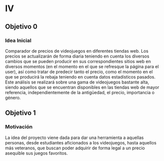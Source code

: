 # IV

## Objetivo 0
### Idea Inicial
Comparador de precios de videojuegos en diferentes tiendas web. Los precios se actualizarán de forma diaria teniendo en cuenta los diversos cambios que se pueden producir en sus correspondientes sitios web en diversos momentos (en el momento en el que se refresque la página para el user), así como tratar de predecir tanto el precio, como el momento en el que se producirá la rebaja teniendo en cuenta datos estadísticos pasados. Este análisis se realizará sobre una gama de videojuegos bastante alta, siendo aquellos que se encuentran disponibles en las tiendas web de mayor referencia, independientemente de la antigüedad, el precio, importancia o género.


## Objetivo 1
### Motivación
La idea del proyecto viene dada para dar una herramienta a aquellas personas, desde estudiantes aficionados a los videojuegos, hasta aquellos más veteranos, que buscan poder adquirir de forma legal a un precio asequible sus juegos favoritos.



